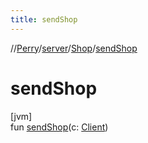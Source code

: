 ```yaml
---
title: sendShop
---
```

//[Perry](../../../index.html)/[server](../index.html)/[Shop](index.html)/[sendShop](send-shop.html)



# sendShop



[jvm]\
fun [sendShop](send-shop.html)(c: [Client](../../client/-client/index.html))




